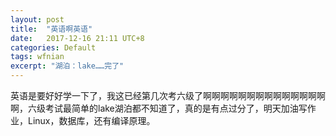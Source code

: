 ```yaml
---
layout: post
title:  "英语啊英语"
date:   2017-12-16 21:11 UTC+8
categories: Default
tags: wfnian
excerpt: "湖泊：lake……完了"
---
```


英语是要好好学一下了，我这已经第几次考六级了啊啊啊啊啊啊啊啊啊啊啊啊啊啊啊，六级考试最简单的lake湖泊都不知道了，真的是有点过分了，明天加油写作业，Linux，数据库，还有编译原理。